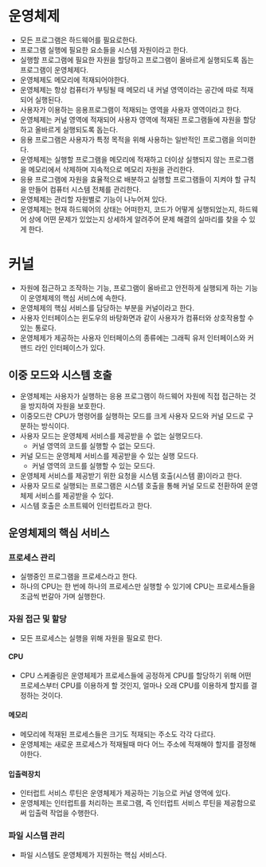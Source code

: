 # 운영체제

- 모든 프로그램은 하드웨어를 필요로한다.
- 프로그램 실행에 필요한 요소들을 시스템 자원이라고 한다.
- 실행할 프로그램에 필요한 자원을 할당하고 프로그램이 올바르게 실행되도록 돕는 프로그램이 운영체제다.
- 운영체제도 메모리에 적재되어야한다.
- 운영체제는 항상 컴퓨터가 부팅될 때 메모리 내 커널 영역이라는 공간에 따로 적재되어 실행된다.
- 사용자가 이용하는 응용프로그램이 적재되는 영역을 사용자 영역이라고 한다.
- 운영체제는 커널 영역에 적재되어 사용자 영역에 적재된 프로그램들에 자원을 할당하고 올바르게 실행되도록 돕는다.
- 응용 프로그램은 사용자가 특정 목적을 위해 사용하는 일반적인 프로그램을 의미한다.
- 운영체제는 실행할 프로그램을 메모리에 적재하고 더이상 실행되지 않는 프로그램을 메모리에서 삭제하며 지속적으로 메모리 자원을 관리한다.
- 응용 프로그램에 자원을 효율적으로 배분하고 실행할 프로그램들이 지켜야 할 규칙을 만들어 컴퓨터 시스템 전체를 관리한다.
- 운영체제는 관리할 자원별로 기능이 나누어져 있다.
- 운영체제는 현재 하드웨어의 상태는 어떠한지, 코드가 어떻게 실행되었는지, 하드웨어 상에 어떤 문제가 있었는지 상세하게 알려주어 문제 해결의 실마리를 찾을 수 있게 한다.

# 커널

- 자원에 접근하고 조작하는 기능, 프로그램이 올바르고 안전하게 실행되게 하는 기능이 운영체제의 핵심 서비스에 속한다.
- 운영체제의 핵심 서비스를 담당하는 부분을 커널이라고 한다.
- 사용자 인터페이스는 윈도우의 바탕화면과 같이 사용자가 컴퓨터와 상호작용할 수 있는 통로다.
- 운영체제가 제공하는 사용자 인터페이스의 종류에는 그래픽 유저 인터페이스와 커맨드 라인 인터페이스가 있다.

## 이중 모드와 시스템 호출

- 운영체제는 사용자가 실행하는 응용 프로그램이 하드웨어 자원에 직접 접근하는 것을 방지하여 자원을 보호한다.
- 이중모드란 CPU가 명령어를 실행하는 모드를 크게 사용자 모드와 커널 모드로 구분하는 방식이다.
- 사용자 모드는 운영체제 서비스를 제공받을 수 없는 실행모드다.
  - 커널 영역의 코드를 실행할 수 없는 모드다.
- 커널 모드는 운영체제 서비스를 제공받을 수 있는 실행 모드다.
  - 커널 영역의 코드를 실행할 수 있는 모드다.
- 운영체제 서비스를 제공받기 위한 요청을 시스템 호출(시스템 콜)이라고 한다.
- 사용자 모드로 실행되는 프로그램은 시스템 호출을 통해 커널 모드로 전환하여 운영체제 서비스를 제공받을 수 있다.
- 시스템 호출은 소프트웨어 인터럽트라고 한다.

## 운영체제의 핵심 서비스

### 프로세스 관리

- 실행중인 프로그램을 프로세스라고 한다.
- 하나의 CPU는 한 번에 하나의 프로세스만 실행할 수 있기에 CPU는 프로세스들을 조금씩 번갈아 가며 실행한다.

### 자원 접근 및 할당

- 모든 프로세스는 실행을 위해 자원을 필요로 한다.

#### CPU

- CPU 스케줄링은 운영체제가 프로세스들에 공정하게 CPU를 할당하기 위해 어떤 프로세스부터 CPU를 이용하게 할 것인지, 얼마나 오래 CPU를 이용하게 할지를 결정하는 것이다.

#### 메모리

- 메모리에 적재된 프로세스들은 크기도 적재되는 주소도 각각 다르다.
- 운영체제는 새로운 프로세스가 적재될때 마다 어느 주소에 적재해야 할지를 결정해야한다.

#### 입출력장치

- 인터럽트 서비스 루틴은 운영체제가 제공하는 기능으로 커널 영역에 있다.
- 운영체제는 인터럽트를 처리하는 프로그램, 즉 인터럽트 서비스 루틴을 제공함으로써 입출력 작업을 수행한다.

### 파일 시스템 관리

- 파일 시스템도 운영체제가 지원하는 핵심 서비스다.
